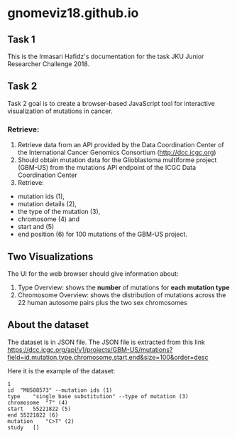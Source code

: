 # gnomeviz18.github.io
## Task 1
This is the Irmasari Hafidz's documentation for the task JKU Junior Researcher Challenge 2018. 

## Task 2
Task 2 goal is to create a browser-based JavaScript tool for interactive visualization of mutations in cancer. 

### Retrieve:
1. Retrieve data from an API provided by the Data Coordination Center of the International Cancer Genomics Consortium (http://dcc.icgc.org)
2. Should obtain mutation data for the Glioblastoma multiforme project (GBM-US) from the mutations API endpoint of the ICGC Data Coordination Center
3. Retrieve: 
 * mutation ids (1), 
 * mutation details (2), 
 * the type of the mutation (3), 
 * chromosome (4) and 
 * start and (5)
 * end position (6)
 for 100 mutations of the GBM-US project. 
 
 ## Two Visualizations
 The UI for the web browser should give information about:
 
 1. Type Overview: shows the **number** of mutations for **each mutation type**
 2. Chromosome Overview: shows the distribution of mutations across the 22 human autosome pairs plus the two sex chromosomes
 
 ## About the dataset
 The dataset is in JSON file. The JSON file is extracted from this link https://dcc.icgc.org/api/v1/projects/GBM-US/mutations?field=id,mutation,type,chromosome,start,end&size=100&order=desc
 
 Here it is the example of the dataset:

```
1	
id	"MU588573" --mutation ids (1)
type	"single base substitution" --type of mutation (3)
chromosome	"7" (4)
start	55221822 (5)
end	55221822 (6)
mutation	"C>T" (2)
study	[]
```
